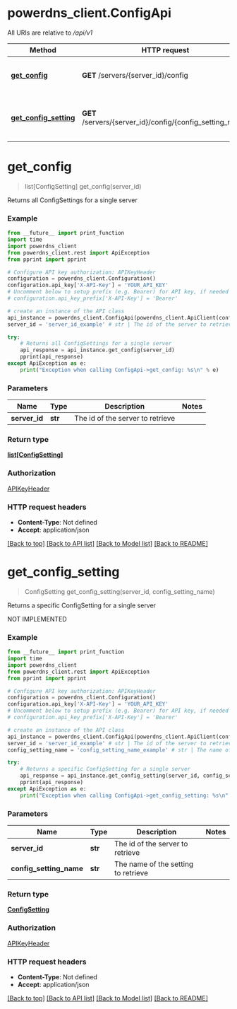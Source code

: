# powerdns_client.ConfigApi

All URIs are relative to */api/v1*

Method | HTTP request | Description
------------- | ------------- | -------------
[**get_config**](ConfigApi.md#get_config) | **GET** /servers/{server_id}/config | Returns all ConfigSettings for a single server
[**get_config_setting**](ConfigApi.md#get_config_setting) | **GET** /servers/{server_id}/config/{config_setting_name} | Returns a specific ConfigSetting for a single server

# **get_config**
> list[ConfigSetting] get_config(server_id)

Returns all ConfigSettings for a single server

### Example
```python
from __future__ import print_function
import time
import powerdns_client
from powerdns_client.rest import ApiException
from pprint import pprint

# Configure API key authorization: APIKeyHeader
configuration = powerdns_client.Configuration()
configuration.api_key['X-API-Key'] = 'YOUR_API_KEY'
# Uncomment below to setup prefix (e.g. Bearer) for API key, if needed
# configuration.api_key_prefix['X-API-Key'] = 'Bearer'

# create an instance of the API class
api_instance = powerdns_client.ConfigApi(powerdns_client.ApiClient(configuration))
server_id = 'server_id_example' # str | The id of the server to retrieve

try:
    # Returns all ConfigSettings for a single server
    api_response = api_instance.get_config(server_id)
    pprint(api_response)
except ApiException as e:
    print("Exception when calling ConfigApi->get_config: %s\n" % e)
```

### Parameters

Name | Type | Description  | Notes
------------- | ------------- | ------------- | -------------
 **server_id** | **str**| The id of the server to retrieve | 

### Return type

[**list[ConfigSetting]**](ConfigSetting.md)

### Authorization

[APIKeyHeader](../README.md#APIKeyHeader)

### HTTP request headers

 - **Content-Type**: Not defined
 - **Accept**: application/json

[[Back to top]](#) [[Back to API list]](../README.md#documentation-for-api-endpoints) [[Back to Model list]](../README.md#documentation-for-models) [[Back to README]](../README.md)

# **get_config_setting**
> ConfigSetting get_config_setting(server_id, config_setting_name)

Returns a specific ConfigSetting for a single server

NOT IMPLEMENTED

### Example
```python
from __future__ import print_function
import time
import powerdns_client
from powerdns_client.rest import ApiException
from pprint import pprint

# Configure API key authorization: APIKeyHeader
configuration = powerdns_client.Configuration()
configuration.api_key['X-API-Key'] = 'YOUR_API_KEY'
# Uncomment below to setup prefix (e.g. Bearer) for API key, if needed
# configuration.api_key_prefix['X-API-Key'] = 'Bearer'

# create an instance of the API class
api_instance = powerdns_client.ConfigApi(powerdns_client.ApiClient(configuration))
server_id = 'server_id_example' # str | The id of the server to retrieve
config_setting_name = 'config_setting_name_example' # str | The name of the setting to retrieve

try:
    # Returns a specific ConfigSetting for a single server
    api_response = api_instance.get_config_setting(server_id, config_setting_name)
    pprint(api_response)
except ApiException as e:
    print("Exception when calling ConfigApi->get_config_setting: %s\n" % e)
```

### Parameters

Name | Type | Description  | Notes
------------- | ------------- | ------------- | -------------
 **server_id** | **str**| The id of the server to retrieve | 
 **config_setting_name** | **str**| The name of the setting to retrieve | 

### Return type

[**ConfigSetting**](ConfigSetting.md)

### Authorization

[APIKeyHeader](../README.md#APIKeyHeader)

### HTTP request headers

 - **Content-Type**: Not defined
 - **Accept**: application/json

[[Back to top]](#) [[Back to API list]](../README.md#documentation-for-api-endpoints) [[Back to Model list]](../README.md#documentation-for-models) [[Back to README]](../README.md)

